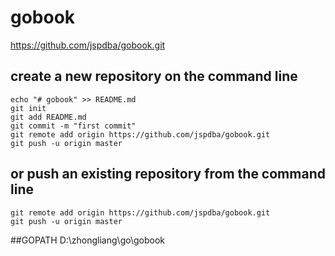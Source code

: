 # gobook

https://github.com/jspdba/gobook.git

## create a new repository on the command line
    echo "# gobook" >> README.md
    git init
    git add README.md
    git commit -m "first commit"
    git remote add origin https://github.com/jspdba/gobook.git
    git push -u origin master
## or push an existing repository from the command line
    git remote add origin https://github.com/jspdba/gobook.git
    git push -u origin master
##GOPATH
   D:\zhongliang\go\gobook
